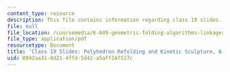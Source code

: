```yaml
---
content_type: resource
description: This file contains information regarding class 19 slides.
file: null
file_location: /coursemedia/6-849-geometric-folding-algorithms-linkages-origami-polyhedra-fall-2012/8992aa318d214ffd5d42a5aff247517c_MIT6_849F12_slidesC19.pdf
file_type: application/pdf
resourcetype: Document
title: 'Class 19 Slides: Polyhedron Refolding and Kinetic Sculpture, 6.849 Fall 2012'
uid: 8992aa31-8d21-4ffd-5d42-a5aff247517c
---
```

